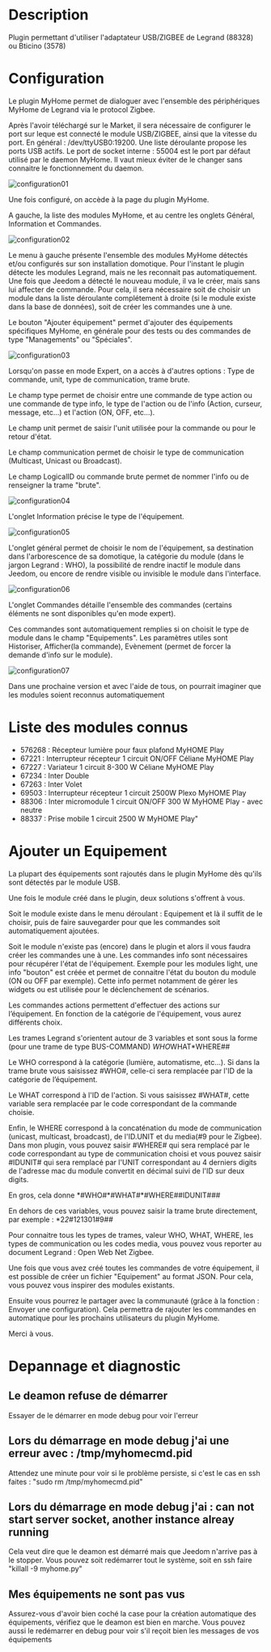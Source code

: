 Description
===
Plugin permettant d'utiliser l'adaptateur USB/ZIGBEE de Legrand (88328) ou Bticino (3578)

Configuration
===

Le plugin MyHome permet de dialoguer avec l'ensemble des périphériques MyHome de Legrand 
via le protocol Zigbee.

Après l'avoir téléchargé sur le Market, il sera nécessaire de configurer le port sur leque 
est connecté le module USB/ZIGBEE, ainsi que la vitesse du port. En général : /dev/ttyUSB0:19200. 
Une liste déroulante propose les ports USB actifs. Le port de socket interne : 55004 est le port 
par défaut utilisé par le daemon MyHome. Il vaut mieux éviter de le changer sans connaitre le 
fonctionnement du daemon.

![configuration01](../assets/images/myhome1.png)

Une fois configuré, on accède à la page du plugin MyHome.

A gauche, la liste des modules MyHome, et au centre les onglets Général, Information et Commandes.

![configuration02](../assets/images/myhome2.png)

Le menu à gauche présente l'ensemble des modules MyHome détectés et/ou configurés sur son installation 
domotique. Pour l'instant le plugin détecte les modules Legrand, mais ne les reconnait pas automatiquement. 
Une fois que Jeedom a détecté le nouveau module, il va le créer, mais sans lui affecter de commande. 
Pour cela, il sera nécessaire soit de choisir un module dans la liste déroulante complétement à droite 
(si le module existe dans la base de données), soit de créer les commandes une à une.

Le bouton "Ajouter équipement" permet d'ajouter des équipements spécifiques MyHome, en générale pour 
des tests ou des commandes de type "Managements" ou "Spéciales".

![configuration03](../assets/images/myhome3.png)

Lorsqu'on passe en mode Expert, on a accès à d'autres options : Type de commande, unit, type de 
communication, trame brute.

Le champ type permet de choisir entre une commande de type action ou une commande de type info, le type 
de l'action ou de l'info (Action, curseur, message, etc...) et l'action (ON, OFF, etc...).

Le champ unit permet de saisir l'unit utilisée pour la commande ou pour le retour d'état.

Le champ communication permet de choisir le type de communication (Multicast, Unicast ou Broadcast).

Le champ LogicalID ou commande brute permet de nommer l'info ou de renseigner la trame "brute".

![configuration04](../assets/images/myhome4.png)
 
L'onglet Information précise le type de l'équipement.

![configuration05](../assets/images/myhome6.png)

L'onglet général permet de choisir le nom de l'équipement, sa destination dans l'arborescence de sa 
domotique, la catégorie du module (dans le jargon Legrand : WHO), la possibilité de rendre inactif le 
module dans Jeedom, ou encore de rendre visible ou invisible le module dans l'interface.

![configuration06](../assets/images/myhome7.png)

L'onglet Commandes détaille l'ensemble des commandes (certains éléments ne sont disponibles qu'en mode expert).

Ces commandes sont automatiquement remplies si on choisit le type de module dans le champ "Equipements". 
Les paramètres utiles sont Historiser, Afficher(la commande), Evènement (permet de forcer la demande d'info 
sur le module).

![configuration07](../assets/images/myhome8.png)

Dans une prochaine version et avec l'aide de tous, on pourrait imaginer que les modules soient reconnus 
automatiquement


Liste des modules connus
===
-    576268 : Récepteur lumière pour faux plafond MyHOME Play
-    67221 : Interrupteur récepteur 1 circuit ON/OFF Céliane MyHOME Play
-    67227 : Variateur 1 circuit 8-300 W Céliane MyHOME Play
-    67234 : Inter Double
-    67263 : Inter Volet
-    69503 : Interrupteur récepteur 1 circuit 2500W Plexo MyHOME Play
-    88306 : Inter micromodule 1 circuit ON/OFF 300 W MyHOME Play - avec neutre
-    88337 : Prise mobile 1 circuit 2500 W MyHOME Play"

Ajouter un Equipement 
===

La plupart des équipements sont rajoutés dans le plugin MyHome dès qu'ils sont détectés par le module USB.

Une fois le module créé dans le plugin, deux solutions s'offrent à vous. 

Soit le module existe dans le menu déroulant : Equipement et là il suffit de le choisir, puis de faire 
sauvegarder pour que les commandes soit automatiquement ajoutées.

Soit le module n'existe pas (encore) dans le plugin et alors il vous faudra créer les commandes une à une.
Les commandes info sont nécessaires pour récupérer l'état de l'équipement. Exemple pour les modules 
light, une info "bouton" est créée et permet  de connaitre l'état du bouton du module (ON ou OFF par exemple). 
Cette info permet notamment de gérer les widgets ou est utilisée pour le déclenchement de scénarios.

Les commandes actions permettent d'effectuer des actions sur l’équipement. En fonction de la catégorie de 
l'équipement, vous aurez différents choix.

Les trames Legrand s'orientent autour de 3 variables et sont sous la forme (pour une trame de type BUS-COMMAND) 
*WHO*WHAT*WHERE##

Le WHO correspond à la catégorie (lumière, automatisme, etc…). Si dans la trame brute vous saisissez 
\#WHO\#, celle-ci sera remplacée par l'ID de la catégorie de l’équipement.

Le WHAT correspond à l'ID de l'action. Si vous saisissez \#WHAT\#, cette variable sera remplacée par le 
code correspondant de la commande choisie.

Enfin, le WHERE correspond à la concaténation du mode de communication (unicast, multicast, broadcast), de 
l'ID.UNIT et du media(#9 pour le Zigbee). Dans mon plugin, vous pouvez saisir \#WHERE# qui sera remplacé par 
le code correspondant au type de communication choisi et vous pouvez saisir \#IDUNIT# qui sera remplacé par l'UNIT 
correspondant au 4 derniers digits de l'adresse mac du module convertit en décimal suivi de l'ID sur deux digits.

En gros, cela donne \*\#WHO\#\*\#WHAT\#*\#WHERE\#\#IDUNIT\###

En dehors de ces variables, vous pouvez saisir la trame brute directement, par exemple : \*2*2*\#121301#9##

Pour connaitre tous les types de trames, valeur WHO, WHAT, WHERE, les types de communication ou les codes media, vous 
pouvez vous reporter au document Legrand : Open Web Net Zigbee.

Une fois que vous avez créé toutes les commandes de votre équipement, il est possible de créer un fichier 
"Equipement" au format JSON. Pour cela, vous pouvez vous inspirer des modules existants.

Ensuite vous pourrez le partager avec la communauté (grâce à la fonction : Envoyer une configuration). 
Cela permettra de rajouter les commandes en automatique pour les prochains utilisateurs du plugin MyHome.

Merci à vous.

Depannage et diagnostic
===

Le deamon refuse de démarrer
----------------------------

Essayer de le démarrer en mode debug pour voir l'erreur

Lors du démarrage en mode debug j'ai une erreur avec : /tmp/myhomecmd.pid
-------------------------------------------------------------------------

Attendez une minute pour voir si le problème persiste, si c'est le cas en ssh faites : "sudo rm /tmp/myhomecmd.pid"

Lors du démarrage en mode debug j'ai : can not start server socket, another instance alreay running
----------------------------------------------------------------------------------------------------

Cela veut dire que le deamon est démarré mais que Jeedom n'arrive pas à le stopper. Vous pouvez soit redémarrer tout le système, soit en ssh faire "killall -9 myhome.py"

Mes équipements ne sont pas vus
-------------------------------

Assurez-vous d'avoir bien coché la case pour la création automatique des équipements, vérifiez que le deamon est bien en marche. Vous pouvez aussi le redémarrer en debug pour voir s'il reçoit bien les messages de vos équipements
